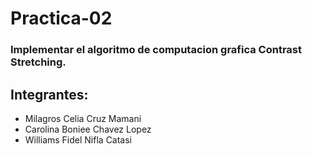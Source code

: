 # Practica-02

### Implementar el algoritmo de computacion grafica Contrast Stretching.

## Integrantes:

* Milagros Celia Cruz Mamani
* Carolina Boniee Chavez Lopez
* Williams Fidel Nifla Catasi
